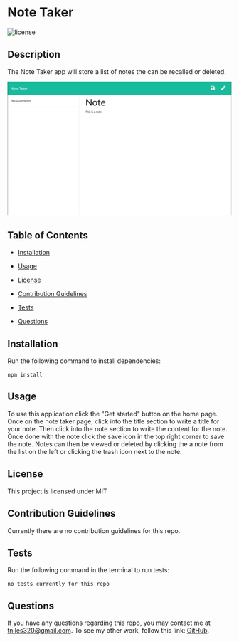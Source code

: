 # Note Taker

![license](https://img.shields.io/badge/License-MIT-orange)

## Description

The Note Taker app will store a list of notes the can be recalled or deleted.

![website screenshot](images/note-taker-screenshot.jpg)

## Table of Contents 

* [Installation](#installation)

* [Usage](#usage)

* [License](#license)

* [Contribution Guidelines](#contribution-guidelines)

* [Tests](#tests)

* [Questions](#questions)

## Installation

Run the following command to install dependencies:

```
npm install
```

## Usage

To use this application click the "Get started" button on the home page. Once on the note taker page, click into the title section to write a title for your note. Then click into the note section to write the content for the note. Once done with the note click the save icon in the top right corner to save the note. Notes can then be viewed or deleted by clicking the a note from the list on the left or clicking the trash icon next to the note.

## License

This project is licensed under MIT

## Contribution Guidelines

Currently there are no contribution guidelines for this repo.

## Tests

Run the following command in the terminal to run tests:

```
no tests currently for this repo
```

## Questions

If you have any questions regarding this repo, you may contact me at tniles320@gmail.com. To see my other work, follow this link: [GitHub](https://github.com/tniles320/).